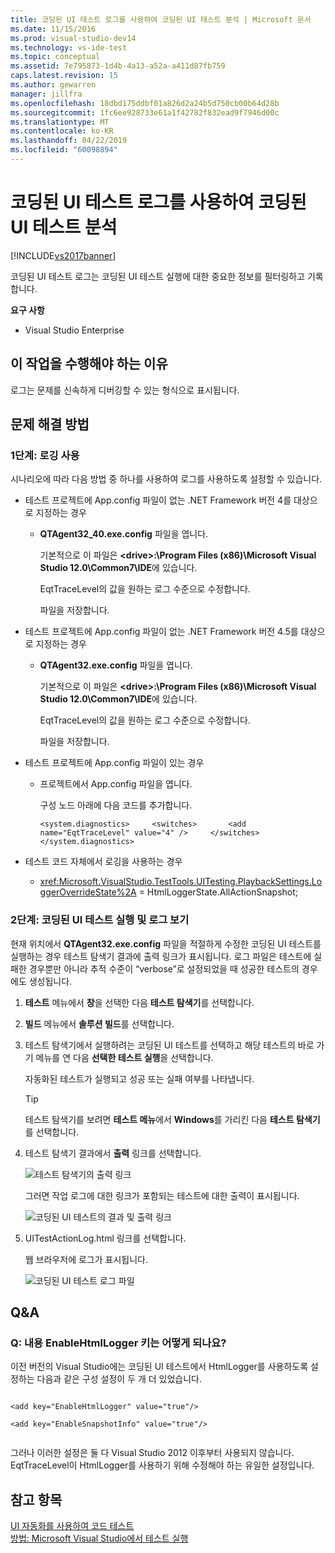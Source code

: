 ```yaml
---
title: 코딩된 UI 테스트 로그를 사용하여 코딩된 UI 테스트 분석 | Microsoft 문서
ms.date: 11/15/2016
ms.prod: visual-studio-dev14
ms.technology: vs-ide-test
ms.topic: conceptual
ms.assetid: 7e795873-1d4b-4a13-a52a-a411d87fb759
caps.latest.revision: 15
ms.author: gewarren
manager: jillfra
ms.openlocfilehash: 18dbd175ddbf01a826d2a24b5d750cb00b64d28b
ms.sourcegitcommit: 1fc6ee928733e61a1f42782f832ead9f7946d00c
ms.translationtype: MT
ms.contentlocale: ko-KR
ms.lasthandoff: 04/22/2019
ms.locfileid: "60098894"
---
```

# <a name="analyzing-coded-ui-tests-using-coded-ui-test-logs"></a>코딩된 UI 테스트 로그를 사용하여 코딩된 UI 테스트 분석
[!INCLUDE[vs2017banner](../includes/vs2017banner.md)]

코딩된 UI 테스트 로그는 코딩된 UI 테스트 실행에 대한 중요한 정보를 필터링하고 기록합니다.  
  
 **요구 사항**  
  
- Visual Studio Enterprise  
  
## <a name="why-should-i-do-this"></a>이 작업을 수행해야 하는 이유  
 로그는 문제를 신속하게 디버깅할 수 있는 형식으로 표시됩니다.  
  
## <a name="how-do-i-do-this"></a>문제 해결 방법  
  
### <a name="step-1-enable-logging"></a>1단계: 로깅 사용  
 시나리오에 따라 다음 방법 중 하나를 사용하여 로그를 사용하도록 설정할 수 있습니다.  
  
- 테스트 프로젝트에 App.config 파일이 없는 .NET Framework 버전 4를 대상으로 지정하는 경우  
  
    - **QTAgent32_40.exe.config** 파일을 엽니다.  
  
         기본적으로 이 파일은 **\<drive>:\Program Files (x86)\Microsoft Visual Studio 12.0\Common7\IDE**에 있습니다.  
  
         EqtTraceLevel의 값을 원하는 로그 수준으로 수정합니다.  
  
         파일을 저장합니다.  
  
- 테스트 프로젝트에 App.config 파일이 없는 .NET Framework 버전 4.5를 대상으로 지정하는 경우  
  
    - **QTAgent32.exe.config** 파일을 엽니다.  
  
         기본적으로 이 파일은 **\<drive>:\Program Files (x86)\Microsoft Visual Studio 12.0\Common7\IDE**에 있습니다.  
  
         EqtTraceLevel의 값을 원하는 로그 수준으로 수정합니다.  
  
         파일을 저장합니다.  
  
- 테스트 프로젝트에 App.config 파일이 있는 경우  
  
    - 프로젝트에서 App.config 파일을 엽니다.  
  
         구성 노드 아래에 다음 코드를 추가합니다.  
  
         `<system.diagnostics>     <switches>       <add name="EqtTraceLevel" value="4" />     </switches>  </system.diagnostics>`  
  
- 테스트 코드 자체에서 로깅을 사용하는 경우  
  
    - <xref:Microsoft.VisualStudio.TestTools.UITesting.PlaybackSettings.LoggerOverrideState%2A> = HtmlLoggerState.AllActionSnapshot;  
  
### <a name="step-2-run-your-coded-ui-test-and-view-the-log"></a>2단계: 코딩된 UI 테스트 실행 및 로그 보기  
 현재 위치에서 **QTAgent32.exe.config** 파일을 적절하게 수정한 코딩된 UI 테스트를 실행하는 경우 테스트 탐색기 결과에 출력 링크가 표시됩니다. 로그 파일은 테스트에 실패한 경우뿐만 아니라 추적 수준이 “verbose”로 설정되었을 때 성공한 테스트의 경우에도 생성됩니다.  
  
1. **테스트** 메뉴에서 **창**을 선택한 다음 **테스트 탐색기**를 선택합니다.  
  
2. **빌드** 메뉴에서 **솔루션 빌드**를 선택합니다.  
  
3. 테스트 탐색기에서 실행하려는 코딩된 UI 테스트를 선택하고 해당 테스트의 바로 가기 메뉴를 연 다음 **선택한 테스트 실행**을 선택합니다.  
  
     자동화된 테스트가 실행되고 성공 또는 실패 여부를 나타냅니다.  
  
    > [!TIP]
    >  테스트 탐색기를 보려면 **테스트 메뉴**에서 **Windows**를 가리킨 다음 **테스트 탐색기**를 선택합니다.  
  
4. 테스트 탐색기 결과에서 **출력** 링크를 선택합니다.  
  
     ![테스트 탐색기의 출력 링크](../test/media/cuit-htmlactionlog1.png "CUIT_HTMLActionLog1")  
  
     그러면 작업 로그에 대한 링크가 포함되는 테스트에 대한 출력이 표시됩니다.  
  
     ![코딩된 UI 테스트의 결과 및 출력 링크](../test/media/cuit-htmlactionlog2.png "CUIT_HTMLActionLog2")  
  
5. UITestActionLog.html 링크를 선택합니다.  
  
     웹 브라우저에 로그가 표시됩니다.  
  
     ![코딩된 UI 테스트 로그 파일](../test/media/cuit-htmlactionlog3.png "CUIT_HTMLActionLog3")  
  
## <a name="q--a"></a>Q&A  
  
### <a name="q-what-happened-to-the-enablehtmllogger-key"></a>Q: 내용 EnableHtmlLogger 키는 어떻게 되나요?  
 이전 버전의 Visual Studio에는 코딩된 UI 테스트에서 HtmlLogger를 사용하도록 설정하는 다음과 같은 구성 설정이 두 개 더 있었습니다.  
  
```  
  
<add key="EnableHtmlLogger" value="true"/>  
  
<add key="EnableSnapshotInfo" value="true"/>  
  
```  
  
 그러나 이러한 설정은 둘 다 Visual Studio 2012 이후부터 사용되지 않습니다. EqtTraceLevel이 HtmlLogger를 사용하기 위해 수정해야 하는 유일한 설정입니다.  
  
## <a name="see-also"></a>참고 항목  
 [UI 자동화를 사용하여 코드 테스트](../test/use-ui-automation-to-test-your-code.md)   
 [방법: Microsoft Visual Studio에서 테스트 실행](http://msdn.microsoft.com/library/1a1207a9-2a33-4a1e-a1e3-ddf0181b1046)
